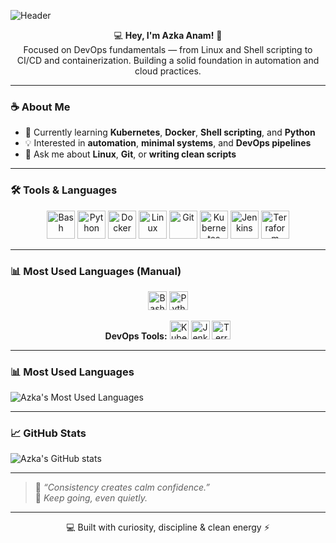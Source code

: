 ![Header](https://capsule-render.vercel.app/api?type=waving&color=0:b58d6b,100:f6f1eb&height=220&section=header&text=Azka%20Anam%20⚙️%20DevOps%20Learner&fontColor=5a4633&fontSize=45&fontAlignY=35&fontAlign=50&desc=Exploring%20Automation%20%7C%20Shell%20Scripting%20%7C%20Linux%20%7C%20Cloud%20Essentials&descAlignY=55&descAlign=50)

<p align="center">
  💻 <b>Hey, I'm Azka Anam!</b> 🤎<br>
Focused on DevOps fundamentals — from Linux and Shell scripting to CI/CD and containerization.  
Building a solid foundation in automation and cloud practices.
</p>

---

### ☕ About Me  
- 🌱 Currently learning **Kubernetes**, **Docker**, **Shell scripting**, and **Python**  
- 💡 Interested in **automation**, **minimal systems**, and **DevOps pipelines**  
- 💬 Ask me about **Linux**, **Git**, or **writing clean scripts**  

---
### 🛠️ Tools & Languages  

<p align="center">
  <!-- Core Languages -->
  <img alt="Bash" src="https://img.shields.io/badge/Bash-b58d6b?style=for-the-badge&logo=gnu-bash&logoColor=f6f1eb&labelColor=5a4633" height="45" />
  <img alt="Python" src="https://img.shields.io/badge/Python-f6f1eb?style=for-the-badge&logo=python&logoColor=306998&labelColor=b58d6b" height="45" />

  <!-- DevOps Tools -->
  <img alt="Docker" src="https://img.shields.io/badge/Docker-f2e6d8?style=for-the-badge&logo=docker&logoColor=2496ED&labelColor=b58d6b" height="45" />
  <img alt="Linux" src="https://img.shields.io/badge/Linux-b58d6b?style=for-the-badge&logo=linux&logoColor=f6f1eb&labelColor=5a4633" height="45" />
  <img alt="Git" src="https://img.shields.io/badge/Git-f6f1eb?style=for-the-badge&logo=git&logoColor=F05032&labelColor=b58d6b" height="45" />
  <img alt="Kubernetes" src="https://img.shields.io/badge/Kubernetes-f6f1eb?style=for-the-badge&logo=kubernetes&logoColor=326CE5&labelColor=b58d6b" height="45" />
  <img alt="Jenkins" src="https://img.shields.io/badge/Jenkins-f6f1eb?style=for-the-badge&logo=jenkins&logoColor=D24939&labelColor=b58d6b" height="45" />
  <img alt="Terraform" src="https://img.shields.io/badge/Terraform-f6f1eb?style=for-the-badge&logo=terraform&logoColor=623CE4&labelColor=b58d6b" height="45" />
</p>

---

### 📊 Most Used Languages (Manual)
<p align="center">
  <img alt="Bash" src="https://img.shields.io/badge/Bash-60%25-b58d6b?style=for-the-badge&logo=gnu-bash&logoColor=f6f1eb&labelColor=5a4633" height="30" />
  <img alt="Python" src="https://img.shields.io/badge/Python-40%25-f6f1eb?style=for-the-badge&logo=python&logoColor=306998&labelColor=b58d6b" height="30" />
</p>




<p align="center">
  <b>DevOps Tools:</b>
  <img alt="Kubernetes" src="https://img.shields.io/badge/Kubernetes-f6f1eb?style=for-the-badge&logo=kubernetes&logoColor=b58d6b&labelColor=b58d6b" height="30" />
  <img alt="Jenkins" src="https://img.shields.io/badge/Jenkins-f6f1eb?style=for-the-badge&logo=jenkins&logoColor=b58d6b&labelColor=b58d6b" height="30" />
  <img alt="Terraform" src="https://img.shields.io/badge/Terraform-f6f1eb?style=for-the-badge&logo=terraform&logoColor=b58d6b&labelColor=b58d6b" height="30" />
</p>

---

### 📊 Most Used Languages  
![Azka's Most Used Languages](https://github-readme-stats.vercel.app/api/top-langs/?username=azka-anam&layout=compact&theme=tokyonight&langs_count=6&title_color=b58d6b&text_color=5a4633)

---

### 📈 GitHub Stats  
![Azka's GitHub stats](https://github-readme-stats.vercel.app/api?username=azka-anam&show_icons=true&title_color=b58d6b&icon_color=b58d6b&text_color=5a4633&bg_color=f6f1eb)

---

> 🌿 *“Consistency creates calm confidence.”*  
> 🤍 *Keep going, even quietly.*  

---

<p align="center">💻 Built with curiosity, discipline & clean energy ⚡</p>
